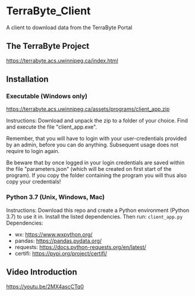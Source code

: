 # TerraByte_Client
 A client to download data from the TerraByte Portal
 
## The TerraByte Project
https://terrabyte.acs.uwinnipeg.ca/index.html

## Installation
### Executable (Windows only)
https://terrabyte.acs.uwinnipeg.ca/assets/programs/client_app.zip

Instructions: 
Download and unpack the zip to a folder of your choice. 
Find and execute the file "client_app.exe". 

Remember, that you will have to login with your user-credentials provided by an admin, before you can do anything. Subsequent usage does not require to login again. 

Be beware that by once logged in your login credentials are saved within the file "parameters.json" (which will be created on first start of the program). If you copy the folder containing the program you will thus also copy your credentials!

### Python 3.7 (Unix, Windows, Mac)
Instructions: 
Download this repo and create a Python environment (Python 3.7) to use it in. Install the listed dependencies. Then run: `client_app.py`
Dependencies: 
* wx: https://www.wxpython.org/
* pandas: https://pandas.pydata.org/
* requests: https://docs.python-requests.org/en/latest/
* certifi: https://pypi.org/project/certifi/
 
## Video Introduction
https://youtu.be/2MX4ascCTq0
